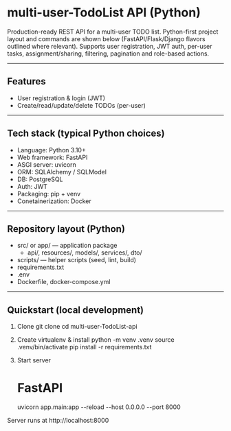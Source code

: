 # multi-user-TodoList API (Python)

Production-ready REST API for a multi-user TODO list. Python-first project layout and commands are shown below (FastAPI/Flask/Django flavors outlined where relevant). Supports user registration, JWT auth, per-user tasks, assignment/sharing, filtering, pagination and role-based actions.

---

## Features
- User registration & login (JWT)
- Create/read/update/delete TODOs (per-user)
---

## Tech stack (typical Python choices)
- Language: Python 3.10+
- Web framework: FastAPI
- ASGI server: uvicorn 
- ORM: SQLAlchemy / SQLModel
- DB: PostgreSQL 
- Auth: JWT 
- Packaging: pip + venv
- Conetainerization: Docker
---

## Repository layout (Python)
- src/ or app/ — application package
    - api/, resources/, models/, services/, dto/
- scripts/ — helper scripts (seed, lint, build)
- requirements.txt
- .env
- Dockerfile, docker-compose.yml

---

## Quickstart (local development)

1. Clone
     git clone <repo-url>
     cd multi-user-TodoList-api

2. Create virtualenv & install
     python -m venv .venv
     source .venv/bin/activate
     pip install -r requirements.txt

3. Start server
     # FastAPI
     uvicorn app.main:app --reload --host 0.0.0.0 --port 8000

Server runs at http://localhost:8000

